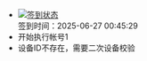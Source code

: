 - [![签到状态](https://github.com/womade/Cloud189-Actions/actions/workflows/main.yml/badge.svg?branch=main)](https://github.com/womade/Cloud189-Actions/actions/workflows/main.yml) <br> 签到时间：2025-06-27 00:45:29
- 开始执行帐号1
- 设备ID不存在，需要二次设备校验
